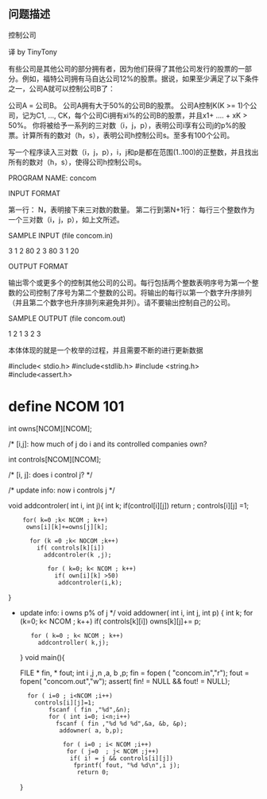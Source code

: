  ## 问题描述
控制公司

译 by TinyTony

有些公司是其他公司的部分拥有者，因为他们获得了其他公司发行的股票的一部分。例如，福特公司拥有马自达公司12%的股票。据说，如果至少满足了以下条件之一，公司A就可以控制公司B了：

公司A = 公司B。 
公司A拥有大于50%的公司B的股票。 
公司A控制K(K >= 1)个公司，记为C1, ..., CK，每个公司Ci拥有xi%的公司B的股票，并且x1+ .... + xK > 50%。 
你将被给予一系列的三对数（i，j，p），表明公司i享有公司j的p%的股票。计算所有的数对（h，s），表明公司h控制公司s。至多有100个公司。

写一个程序读入三对数（i，j，p），i，j和p是都在范围(1..100)的正整数，并且找出所有的数对（h，s），使得公司h控制公司s。

PROGRAM NAME: concom

INPUT FORMAT

第一行： N，表明接下来三对数的数量。 
第二行到第N+1行： 每行三个整数作为一个三对数（i，j，p），如上文所述。 

SAMPLE INPUT (file concom.in) 

3
1 2 80
2 3 80
3 1 20

OUTPUT FORMAT

输出零个或更多个的控制其他公司的公司。每行包括两个整数表明序号为第一个整数的公司控制了序号为第二个整数的公司。将输出的每行以第一个数字升序排列（并且第二个数字也升序排列来避免并列）。请不要输出控制自己的公司。

SAMPLE OUTPUT (file concom.out)

1 2
1 3
2 3


本体体现的就是一个枚举的过程，并且需要不断的进行更新数据

#include< stdio.h>
#include<stdlib.h>
#include <string.h>
#include<assert.h>

 # define NCOM 101

 int owns[NCOM][NCOM];

 /* [i,j]: how much of j do i and its controlled companies own?

 int controls[NCOM][NCOM];

 /* [i, j]: does i control j? */



/* update info: now i controls j */

  void addcontroler( int i, int j){
      int k;
       if(control[i][j])
       return ;
       controls[i][j] =1;

        for( k=0 ;k< NCOM ; k++)
         owns[i][k]+=owns[j][k];

          for (k =0 ;k< NOCOM ;k++)
            if( controls[k][i])
              addcontroler(k ,j);

               for ( k=0; k< NCOM ; k++)
                 if( own[i][k] >50)
                  addcontroler(i,k);

  }


* update info: i owns p% of j */
   void addowner( int i, int j, int p)
   {
      int k;
      for (k=0; k< NCOM ; k++)
      if( controls[k][i])
        owns[k][j]+= p;

         for ( k=0 ; k< NCOM ; k++)
           addcontroller( k,j);

   }
     void main(){

     FILE * fin, * fout;
      int i ,j ,n ,a, b ,p;
       fin = fopen ( "concom.in","r");
       fout = fopen( "concom.out","w");
       assert( fin! = NULL && fout! = NULL);

        for ( i=0 ; i<NCOM ;i++)
          controls[i][j]=1;
              fscanf ( fin ,"%d",&n);
              for ( int i=0; i<n;i++)
                fscanf ( fin ,"%d %d %d",&a, &b, &p);
                 addowner( a, b,p);

                  for ( i=0 ; i< NCOM ;i++)
                   for ( j=0  ; j< NCOM ;j++)
                    if( i! = j && controls[i][j])
                     fprintf( fout, "%d %d\n",i j);
                      return 0;

     }